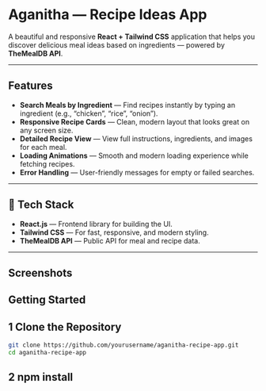 # Aganitha — Recipe Ideas App

A beautiful and responsive **React + Tailwind CSS** application that helps you discover delicious meal ideas based on ingredients — powered by **TheMealDB API**.

---

## Features

- **Search Meals by Ingredient** — Find recipes instantly by typing an ingredient (e.g., “chicken”,     “rice”, “onion”).
- **Responsive Recipe Cards** — Clean, modern layout that looks great on any screen size.
- **Detailed Recipe View** — View full instructions, ingredients, and images for each meal.
- **Loading Animations** — Smooth and modern loading experience while fetching recipes.
- **Error Handling** — User-friendly messages for empty or failed searches.

---

## 🧩 Tech Stack

- **React.js** — Frontend library for building the UI.  
- **Tailwind CSS** — For fast, responsive, and modern styling.  
- **TheMealDB API** — Public API for meal and recipe data.  

---

## Screenshots


## Getting Started

## 1 Clone the Repository

```bash
git clone https://github.com/yourusername/aganitha-recipe-app.git
cd aganitha-recipe-app

``` 
## 2 npm install



